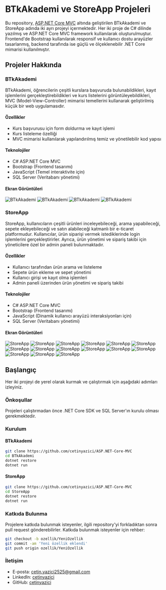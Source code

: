 # BTkAkademi ve StoreApp Projeleri

Bu repository, [ASP.NET Core MVC](https://github.com/cetinyazici/ASP.NET-Core-MVC) altında geliştirilen BTkAkademi ve StoreApp adında iki ayrı projeyi içermektedir. Her iki proje de C# dilinde yazılmış ve ASP.NET Core MVC framework kullanılarak oluşturulmuştur. Frontend'de Bootstrap kullanılarak responsif ve kullanıcı dostu arayüzler tasarlanmış, backend tarafında ise güçlü ve ölçeklenebilir .NET Core mimarisi kullanılmıştır.

## Projeler Hakkında

### BTkAkademi

BTkAkademi, öğrencilerin çeşitli kurslara başvuruda bulunabildikleri, kayıt işlemlerini gerçekleştirebildikleri ve kurs listelerini görüntüleyebildikleri, MVC (Model-View-Controller) mimarisi temellerini kullanarak geliştirilmiş küçük bir web uygulamasıdır.

#### Özellikler

- Kurs başvurusu için form doldurma ve kayıt işlemi
- Kurs listeleme özelliği
- MVC mimarisi kullanılarak yapılandırılmış temiz ve yönetilebilir kod yapısı

#### Teknolojiler

- C# ASP.NET Core MVC
- Bootstrap (Frontend tasarımı)
- JavaScript (Temel interaktivite için)
- SQL Server (Veritabanı yönetimi)

#### Ekran Görüntüleri

![BTkAkademi](ReadmeImages/1.png)
![BTkAkademi](ReadmeImages/2.png)
![BTkAkademi](ReadmeImages/3.png)
![BTkAkademi](ReadmeImages/4.png)

### StoreApp

StoreApp, kullanıcıların çeşitli ürünleri inceleyebileceği, arama yapabileceği, sepete ekleyebileceği ve satın alabileceği katmanlı bir e-ticaret platformudur. Kullanıcılar, ürün siparişi vermek istediklerinde login işlemlerini gerçekleştirirler. Ayrıca, ürün yönetimi ve sipariş takibi için yöneticilere özel bir admin paneli bulunmaktadır.

#### Özellikler

- Kullanıcı tarafından ürün arama ve listeleme
- Sepete ürün ekleme ve sepet yönetimi
- Kullanıcı girişi ve kayıt olma işlemleri
- Admin paneli üzerinden ürün yönetimi ve sipariş takibi

#### Teknolojiler

- C# ASP.NET Core MVC
- Bootstrap (Frontend tasarımı)
- JavaScript (Dinamik kullanıcı arayüzü interaksiyonları için)
- SQL Server (Veritabanı yönetimi)

#### Ekran Görüntüleri

![StoreApp](ReadmeImages/5.png)
![StoreApp](ReadmeImages/6.png)
![StoreApp](ReadmeImages/7.png)
![StoreApp](ReadmeImages/8.png)
![StoreApp](ReadmeImages/9.png)
![StoreApp](ReadmeImages/10.png)
![StoreApp](ReadmeImages/11.png)
![StoreApp](ReadmeImages/12.png)
![StoreApp](ReadmeImages/13.png)
![StoreApp](ReadmeImages/14.png)
![StoreApp](ReadmeImages/15.png)
![StoreApp](ReadmeImages/16.png)
![StoreApp](ReadmeImages/17.png)
![StoreApp](ReadmeImages/18.png)
![StoreApp](ReadmeImages/19.png)

## Başlangıç

Her iki projeyi de yerel olarak kurmak ve çalıştırmak için aşağıdaki adımları izleyiniz.

### Önkoşullar

Projeleri çalıştırmadan önce .NET Core SDK ve SQL Server'ın kurulu olması gerekmektedir.

### Kurulum

#### BTkAkademi

```bash
git clone https://github.com/cetinyazici/ASP.NET-Core-MVC
cd BTkAkademi
dotnet restore
dotnet run
```

#### StoreApp

```bash
git clone https://github.com/cetinyazici/ASP.NET-Core-MVC
cd StoreApp
dotnet restore
dotnet run
```

### Katkıda Bulunma

Projelere katkıda bulunmak isteyenler, ilgili repository'yi forkladıktan sonra pull request gönderebilirler. Katkıda bulunmak isteyenler için rehber:

```bash
git checkout -b ozellik/YeniOzellik
git commit -am 'Yeni özellik eklendi'
git push origin ozellik/YeniOzellik
```

### İletişim

- E-posta: cetin.yazici2525@gmail.com
- LinkedIn: [cetinyazici](https://www.linkedin.com/in/cetinyazici)
- GitHub: [cetinyazici](https://github.com/cetinyazici)
